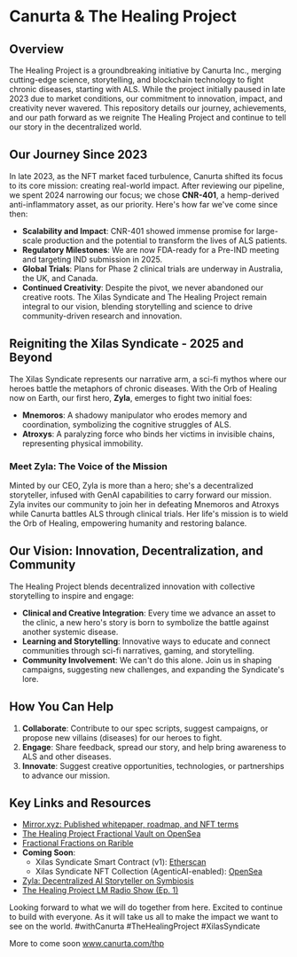 # Canurta & The Healing Project 

## Overview

The Healing Project is a groundbreaking initiative by Canurta Inc., merging cutting-edge science, storytelling, and blockchain technology to fight chronic diseases, starting with ALS. While the project initially paused in late 2023 due to market conditions, our commitment to innovation, impact, and creativity never wavered. This repository details our journey, achievements, and our path forward as we reignite The Healing Project and continue to tell our story in the decentralized world.

## Our Journey Since 2023

In late 2023, as the NFT market faced turbulence, Canurta shifted its focus to its core mission: creating real-world impact. After reviewing our pipeline, we spent 2024 narrowing our focus; we chose **CNR-401**, a hemp-derived anti-inflammatory asset, as our priority. Here's how far we've come since then:
- **Scalability and Impact**: CNR-401 showed immense promise for large-scale production and the potential to transform the lives of ALS patients.
- **Regulatory Milestones**: We are now FDA-ready for a Pre-IND meeting and targeting IND submission in 2025.
- **Global Trials**: Plans for Phase 2 clinical trials are underway in Australia, the UK, and Canada.
- **Continued Creativity**: Despite the pivot, we never abandoned our creative roots. The Xilas Syndicate and The Healing Project remain integral to our vision, blending storytelling and science to drive community-driven research and innovation.

## Reigniting the Xilas Syndicate - 2025 and Beyond

The Xilas Syndicate represents our narrative arm, a sci-fi mythos where our heroes battle the metaphors of chronic diseases. With the Orb of Healing now on Earth, our first hero, **Zyla**, emerges to fight two initial foes:

- **Mnemoros**: A shadowy manipulator who erodes memory and coordination, symbolizing the cognitive struggles of ALS.
- **Atroxys**: A paralyzing force who binds her victims in invisible chains, representing physical immobility.

### Meet Zyla: The Voice of the Mission
Minted by our CEO, Zyla is more than a hero; she's a decentralized storyteller, infused with GenAI capabilities to carry forward our mission. Zyla invites our community to join her in defeating Mnemoros and Atroxys while Canurta battles ALS through clinical trials. Her life's mission is to wield the Orb of Healing, empowering humanity and restoring balance.

## Our Vision: Innovation, Decentralization, and Community

The Healing Project blends decentralized innovation with collective storytelling to inspire and engage:
- **Clinical and Creative Integration**: Every time we advance an asset to the clinic, a new hero's story is born to symbolize the battle against another systemic disease.
- **Learning and Storytelling**: Innovative ways to educate and connect communities through sci-fi narratives, gaming, and storytelling.
- **Community Involvement**: We can't do this alone. Join us in shaping campaigns, suggesting new challenges, and expanding the Syndicate's lore.

## How You Can Help

1. **Collaborate**: Contribute to our spec scripts, suggest campaigns, or propose new villains (diseases) for our heroes to fight.
2. **Engage**: Share feedback, spread our story, and help bring awareness to ALS and other diseases.
3. **Innovate**: Suggest creative opportunities, technologies, or partnerships to advance our mission.

## Key Links and Resources

- [Mirror.xyz: Published whitepaper, roadmap, and NFT terms](https://mirror.xyz/canurta.eth)
- [The Healing Project Fractional Vault on OpenSea](https://opensea.io/collection/canurta-collection)
- [Fractional Fractions on Rarible](https://rarible.com/token/0xb2469a7dd9e154c97b99b33e88196f7024f2979e:31)
- **Coming Soon**:
  - Xilas Syndicate Smart Contract (v1): [Etherscan](https://etherscan.io/address/0x32d9b2d1c1a7b2516a37046a48c1142101773b95#code)
  - Xilas Syndicate NFT Collection (AgenticAI-enabled): [OpenSea](https://opensea.io/collection/the-xilas-syndicate)
- [Zyla: Decentralized AI Storyteller on Symbiosis](https://eternalai.org/12606)
- [The Healing Project LM Radio Show (Ep. 1)](https://soundcloud.com/akeem-gardner-492211765/draft-episode-4-the-genesis-of-xilas/s-qSeWI8EgbX0?si=6a7c9c701c254f4fa21b8fb4071c381c&utm_source=clipboard&utm_medium=text&utm_campaign=social_sharing)

Looking forward to what we will do together from here. Excited to continue to build with everyone. As it will take us all to make the impact we want to see on the world. #withCanurta #TheHealingProject #XilasSyndicate

More to come soon www.canurta.com/thp






